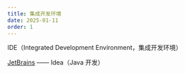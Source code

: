 ```yaml
---
title: 集成开发环境
date: 2025-01-11
order: 1
---
```


IDE（Integrated Development Environment，集成开发环境）

[JetBrains](./jetbrains/README.md) —— Idea（Java 开发）
